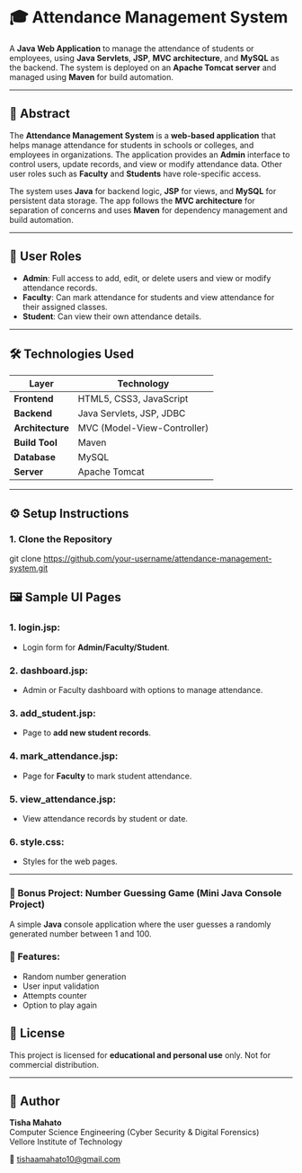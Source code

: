 # 🎓 Attendance Management System

A **Java Web Application** to manage the attendance of students or employees, using **Java Servlets**, **JSP**, **MVC architecture**, and **MySQL** as the backend. The system is deployed on an **Apache Tomcat server** and managed using **Maven** for build automation.

---

## 📄 Abstract

The **Attendance Management System** is a **web-based application** that helps manage attendance for students in schools or colleges, and employees in organizations. The application provides an **Admin** interface to control users, update records, and view or modify attendance data. Other user roles such as **Faculty** and **Students** have role-specific access.

The system uses **Java** for backend logic, **JSP** for views, and **MySQL** for persistent data storage. The app follows the **MVC architecture** for separation of concerns and uses **Maven** for dependency management and build automation.

---

## 👥 User Roles

- **Admin**: Full access to add, edit, or delete users and view or modify attendance records.
- **Faculty**: Can mark attendance for students and view attendance for their assigned classes.
- **Student**: Can view their own attendance details.

---

## 🛠️ Technologies Used

| Layer        | Technology                         |
|--------------|-------------------------------------|
| **Frontend** | HTML5, CSS3, JavaScript             |
| **Backend**  | Java Servlets, JSP, JDBC            |
| **Architecture** | MVC (Model-View-Controller)      |
| **Build Tool** | Maven                             |
| **Database**  | MySQL                              |
| **Server**    | Apache Tomcat                      |

---

## ⚙️ Setup Instructions

### 1. Clone the Repository


git clone https://github.com/your-username/attendance-management-system.git

## 🖼️ Sample UI Pages

### 1. **login.jsp**:
   - Login form for **Admin/Faculty/Student**.

### 2. **dashboard.jsp**:
   - Admin or Faculty dashboard with options to manage attendance.

### 3. **add_student.jsp**:
   - Page to **add new student records**.

### 4. **mark_attendance.jsp**:
   - Page for **Faculty** to mark student attendance.

### 5. **view_attendance.jsp**:
   - View attendance records by student or date.

### 6. **style.css**:
   - Styles for the web pages.

---

### 🧮 Bonus Project: Number Guessing Game (Mini Java Console Project)

A simple **Java** console application where the user guesses a randomly generated number between 1 and 100.

### 🎯 Features:
- Random number generation
- User input validation
- Attempts counter
- Option to play again

## 📄 License
This project is licensed for **educational and personal use** only. Not for commercial distribution.

---

## 👤 Author
**Tisha Mahato**  
Computer Science Engineering (Cyber Security & Digital Forensics)  
Vellore Institute of Technology  

📧 tishaamahato10@gmail.com
